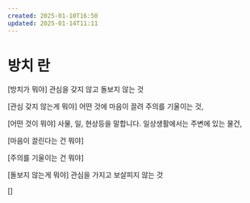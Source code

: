 ```yaml
---
created: 2025-01-10T16:50
updated: 2025-01-14T11:11
---
```

# 방치 란
[방치가 뭐야]
관심을 갖지 않고 돌보지 않는 것

[관심 갖지 않는게 뭐야]
어떤 것에 마음이 끌려 주의를 기울이는 것, 

[어떤 것이 뭐야]
사물, 일, 현상등을 말합니다.
일상생활에서는 주변에 있는 물건, 

[마음이 끌린다는 건 뭐야]

[주의를 기울이는 건 뭐야]

[돌보지 않는게 뭐야] 
관심을 가지고 보살피지 않는 것

[]